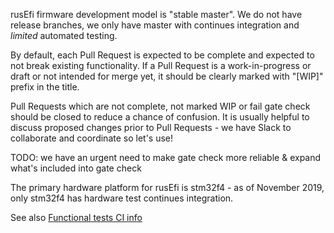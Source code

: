 

rusEfi firmware development model is "stable master". We do not have release branches, we only have master with 
continues integration and *limited* automated testing.

By default, each Pull Request is expected to be complete and expected to not break existing functionality.
If a Pull Request is a work-in-progress or draft or not intended for merge yet, it should be clearly marked with "[WIP]" prefix in the title.

Pull Requests which are not complete, not marked WIP or fail gate check should be closed to reduce a chance of confusion.
It is usually helpful to discuss proposed changes prior to Pull Requests - we have Slack to collaborate and coordinate so let's use!



TODO: we have an urgent need to make gate check more reliable & expand what's included into gate check

The primary hardware platform for rusEfi is stm32f4 - as of November 2019, only stm32f4 has hardware test continues integration.

    

See also [Functional tests CI info](jenkins/functional_test_and_build_bundle/readme.md)